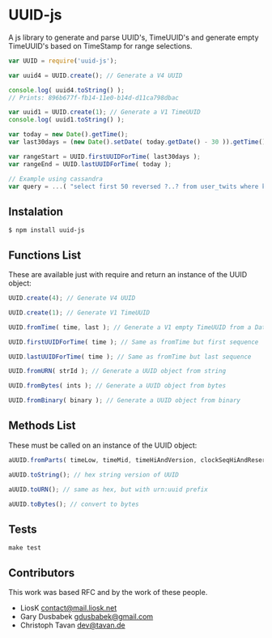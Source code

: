 # UUID-js

A js library to generate and parse UUID's, TimeUUID's and generate empty TimeUUID's based on TimeStamp for range selections.

```javascript
var UUID = require('uuid-js');

var uuid4 = UUID.create(); // Generate a V4 UUID

console.log( uuid4.toString() );
// Prints: 896b677f-fb14-11e0-b14d-d11ca798dbac

var uuid1 = UUID.create(1); // Generate a V1 TimeUUID
console.log( uuid1.toString() );

var today = new Date().getTime();
var last30days = (new Date().setDate( today.getDate() - 30 )).getTime();

var rangeStart = UUID.firstUUIDForTime( last30days );
var rangeEnd = UUID.lastUUIDForTime( today );

// Example using cassandra
var query = ...( "select first 50 reversed ?..? from user_twits where key=?", [ rangeStart, rangeEnd, "patricknegri" ]);
```


## Instalation

```
$ npm install uuid-js
```

## Functions List

These are available just with require and return an instance of the UUID object:

```javascript
UUID.create(4); // Generate V4 UUID

UUID.create(1); // Generate V1 TimeUUID

UUID.fromTime( time, last ); // Generate a V1 empty TimeUUID from a Date object (Ex: new Date().getTime() )

UUID.firstUUIDForTime( time ); // Same as fromTime but first sequence

UUID.lastUUIDForTime( time ); // Same as fromTime but last sequence

UUID.fromURN( strId ); // Generate a UUID object from string

UUID.fromBytes( ints ); // Generate a UUID object from bytes

UUID.fromBinary( binary ); // Generate a UUID object from binary
```

## Methods List

These must be called on an instance of the UUID object:

```javascript
aUUID.fromParts( timeLow, timeMid, timeHiAndVersion, clockSeqHiAndReserved, clockSeqLow, node );

aUUID.toString(); // hex string version of UUID

aUUID.toURN(); // same as hex, but with urn:uuid prefix

aUUID.toBytes(); // convert to bytes
```

## Tests

```
make test
```

## Contributors

This work was based RFC and by the work of these people.

  * LiosK <contact@mail.liosk.net>
  * Gary Dusbabek <gdusbabek@gmail.com>
  * Christoph Tavan <dev@tavan.de>
